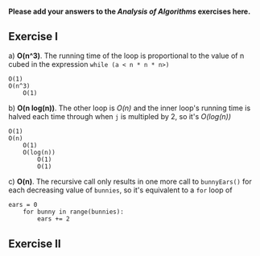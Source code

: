 #### Please add your answers to the **_Analysis of Algorithms_** exercises here.

## Exercise I

a) **O(n^3)**. The running time of the loop is proportional to the value of n cubed in the expression `while (a < n * n * n>)`

```
O(1)
O(n^3)
    O(1)
```

b) **O(n log(n))**. The other loop is _O(n)_ and the inner loop's running time is halved each time through when `j` is multipled by 2, so it's _O(log(n))_

```
O(1)
O(n)
    O(1)
    O(log(n))
        O(1)
        O(1)
```

c) **O(n)**. The recursive call only results in one more call to `bunnyEars()` for each decreasing value of `bunnies`, so it's equivalent to a `for` loop of

```
ears = 0
    for bunny in range(bunnies):
        ears += 2
```

## Exercise II

